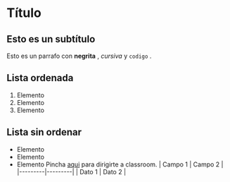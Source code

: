 # Título
## Esto es un subtítulo
Esto es un parrafo con **negrita** , *cursiva* y `codigo` .
## Lista ordenada
1. Elemento 
2. Elemento 
3. Elemento 
## Lista sin ordenar
* Elemento
* Elemento 
* Elemento
Pincha [aqui](https://classroom.com) para dirigirte a classroom.
| Campo 1 | Campo 2 |
|---------|---------|
| Dato 1  | Dato 2  |

